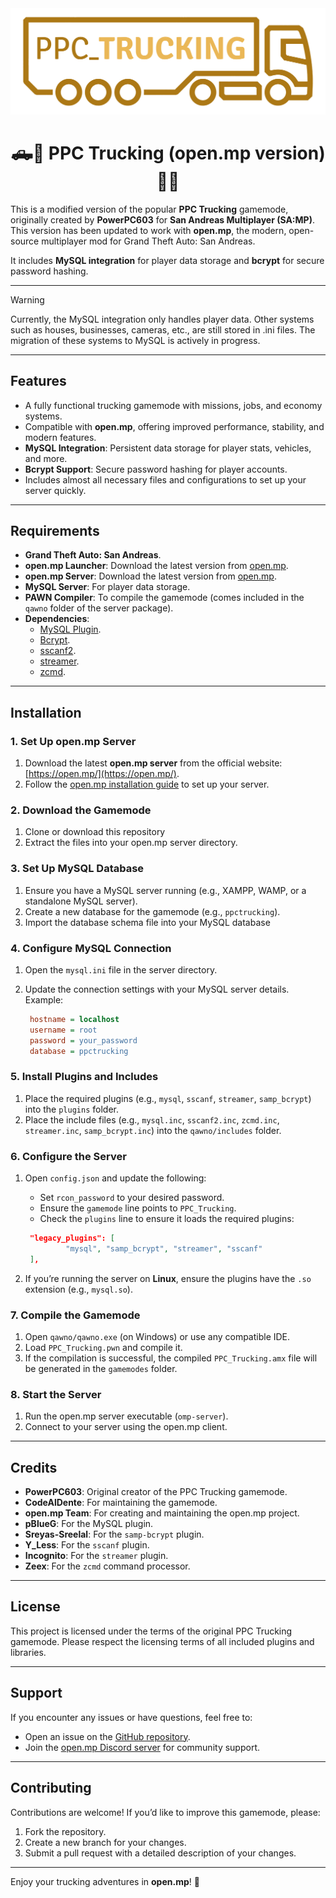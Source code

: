 <div align="center">
  <img src="images/ppctrucking.png" alt="PPC_Trucking" width="650">

# 🛻🚛 PPC Trucking (open.mp version) 🚌🚗
</div>


This is a modified version of the popular **PPC Trucking** gamemode, originally created by **PowerPC603** for **San Andreas Multiplayer (SA:MP)**.
This version has been updated to work with **open.mp**, the modern, open-source multiplayer mod for Grand Theft Auto: San Andreas.

It includes **MySQL integration** for player data storage and **bcrypt** for secure password hashing.

---
> [!WARNING]  
> Currently, the MySQL integration only handles player data. Other systems such as houses, businesses, cameras, etc., are still stored in .ini files. The migration of these systems to MySQL is actively in progress.
---

## **Features**
- A fully functional trucking gamemode with missions, jobs, and economy systems.
- Compatible with **open.mp**, offering improved performance, stability, and modern features.
- **MySQL Integration**: Persistent data storage for player stats, vehicles, and more.
- **Bcrypt Support**: Secure password hashing for player accounts.
- Includes almost all necessary files and configurations to set up your server quickly.

---

## **Requirements**
- **Grand Theft Auto: San Andreas**.
- **open.mp Launcher**: Download the latest version from [open.mp](https://open.mp/).
- **open.mp Server**: Download the latest version from [open.mp](https://open.mp/).
- **MySQL Server**: For player data storage.
- **PAWN Compiler**: To compile the gamemode (comes included in the `qawno` folder of the server package).
- **Dependencies**:
  - [MySQL Plugin](https://github.com/pBlueG/SA-MP-MySQL).
  - [Bcrypt](https://github.com/Sreyas-Sreelal/samp-bcrypt).
  - [sscanf2](https://github.com/Y-Less/sscanf).
  - [streamer](https://github.com/samp-incognito/samp-streamer-plugin).
  - [zcmd](https://github.com/Southclaws/zcmd).

---

## **Installation**

### **1. Set Up open.mp Server**
1. Download the latest **open.mp server** from the official website: [https://open.mp/](https://open.mp/).
2. Follow the [open.mp installation guide](https://www.open.mp/docs/server/Installation) to set up your server.

### **2. Download the Gamemode**
1. Clone or download this repository
2. Extract the files into your open.mp server directory.

### **3. Set Up MySQL Database**
1. Ensure you have a MySQL server running (e.g., XAMPP, WAMP, or a standalone MySQL server).
2. Create a new database for the gamemode (e.g., `ppctrucking`).
3. Import the database schema file into your MySQL database

### **4. Configure MySQL Connection**
1. Open the `mysql.ini` file in the server directory.
2. Update the connection settings with your MySQL server details. Example:

   ```ini
    hostname = localhost
    username = root
    password = your_password
    database = ppctrucking
   ```

### **5. Install Plugins and Includes**
1. Place the required plugins (e.g., `mysql`, `sscanf`, `streamer`, `samp_bcrypt`) into the `plugins` folder.
2. Place the include files (e.g., `mysql.inc`, `sscanf2.inc`, `zcmd.inc`, `streamer.inc`, `samp_bcrypt.inc`) into the `qawno/includes` folder.

### **6. Configure the Server**
1. Open `config.json` and update the following:
   - Set `rcon_password` to your desired password.
   - Ensure the `gamemode` line points to `PPC_Trucking`.
   - Check the `plugins` line to ensure it loads the required plugins:


   ```json
    "legacy_plugins": [
            "mysql", "samp_bcrypt", "streamer", "sscanf"
    ],
   ```
2. If you’re running the server on **Linux**, ensure the plugins have the `.so` extension (e.g., `mysql.so`).

### **7. Compile the Gamemode**
1. Open `qawno/qawno.exe` (on Windows) or use any compatible IDE.
2. Load `PPC_Trucking.pwn` and compile it.
3. If the compilation is successful, the compiled `PPC_Trucking.amx` file will be generated in the `gamemodes` folder.

### **8. Start the Server**
1. Run the open.mp server executable (`omp-server`).
2. Connect to your server using the open.mp client.

---

## **Credits**
- **PowerPC603**: Original creator of the PPC Trucking gamemode.
- **CodeAlDente**: For maintaining the gamemode.
- **open.mp Team**: For creating and maintaining the open.mp project.
- **pBlueG**: For the MySQL plugin.
- **Sreyas-Sreelal**: For the `samp-bcrypt` plugin.
- **Y_Less**: For the `sscanf` plugin.
- **Incognito**: For the `streamer` plugin.
- **Zeex**: For the `zcmd` command processor.

---

## **License**
This project is licensed under the terms of the original PPC Trucking gamemode. Please respect the licensing terms of all included plugins and libraries.

---

## **Support**
If you encounter any issues or have questions, feel free to:
- Open an issue on the [GitHub repository](https://github.com/PPC-Trucking/PPC_Trucking-for-open.mp/issues).
- Join the [open.mp Discord server](https://discord.gg/openmp) for community support.

---

## **Contributing**
Contributions are welcome! If you’d like to improve this gamemode, please:
1. Fork the repository.
2. Create a new branch for your changes.
3. Submit a pull request with a detailed description of your changes.

---

Enjoy your trucking adventures in **open.mp**! 🚚


